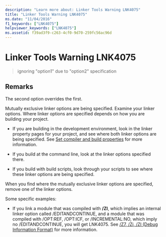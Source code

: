 ```yaml
---
description: "Learn more about: Linker Tools Warning LNK4075"
title: "Linker Tools Warning LNK4075"
ms.date: "11/04/2016"
f1_keywords: ["LNK4075"]
helpviewer_keywords: ["LNK4075"]
ms.assetid: f39ad3f9-c263-4cf0-9d70-259fc56ac96d
---
```

# Linker Tools Warning LNK4075

> ignoring "option1" due to "option2" specification

## Remarks

The second option overrides the first.

Mutually exclusive linker options are being specified.  Examine your linker options.  Where linker options are specified depends on how you are building your project.

- If you are building in the development environment, look in the linker property pages for your project, and see where both linker options are being specified.  See [Set compiler and build properties](../../build/working-with-project-properties.md) for more information.

- If you build at the command line, look at the linker options specified there.

- If you build with build scripts, look through your scripts to see where these linker options are being specified.

When you find where the mutually exclusive linker options are specified, remove one of the linker options.

Some specific examples:

- If you link a module that was compiled with **/ZI**, which implies an internal linker option called /EDITANDCONTINUE, and a module that was compiled with /OPT:REF, /OPT:ICF, or /INCREMENTAL:NO, which imply no /EDITANDCONTINUE, you will get LNK4075.  See [/Z7, /Zi, /ZI (Debug Information Format)](../../build/reference/z7-zi-zi-debug-information-format.md) for more information.
